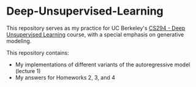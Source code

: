 # Deep-Unsupervised-Learning

This repository serves as my practice for UC Berkeley's [CS294 - Deep Unsupervised Learning](https://sites.google.com/view/berkeley-cs294-158-sp20/home) course, with a special emphasis on generative modeling.

This repository contains:
- My implementations of different variants of the autoregressive model (lecture 1)
- My answers for Homeworks 2, 3, and 4

